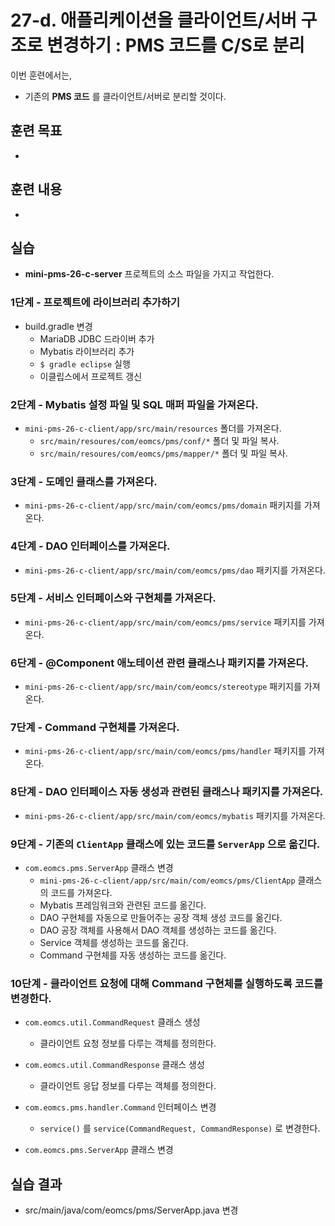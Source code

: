 # 27-d. 애플리케이션을 클라이언트/서버 구조로 변경하기 : PMS 코드를 C/S로 분리

이번 훈련에서는,
- 기존의 **PMS 코드** 를 클라이언트/서버로 분리할 것이다.


## 훈련 목표
- 

## 훈련 내용
- 

## 실습

- **mini-pms-26-c-server** 프로젝트의 소스 파일을 가지고 작업한다.


### 1단계 - 프로젝트에 라이브러리 추가하기   

- build.gradle 변경
  - MariaDB JDBC 드라이버 추가 
  - Mybatis 라이브러리 추가
  - `$ gradle eclipse` 실행
  - 이클립스에서 프로젝트 갱신

### 2단계 - Mybatis 설정 파일 및 SQL 매퍼 파일을 가져온다.  

- `mini-pms-26-c-client/app/src/main/resources` 폴더를 가져온다.
  - `src/main/resoures/com/eomcs/pms/conf/*` 폴더 및 파일 복사.
  - `src/main/resoures/com/eomcs/pms/mapper/*` 폴더 및 파일 복사.

### 3단계 - 도메인 클래스를 가져온다.

- `mini-pms-26-c-client/app/src/main/com/eomcs/pms/domain` 패키지를 가져온다.

### 4단계 - DAO 인터페이스를 가져온다.

- `mini-pms-26-c-client/app/src/main/com/eomcs/pms/dao` 패키지를 가져온다.

### 5단계 - 서비스 인터페이스와 구현체를 가져온다.

- `mini-pms-26-c-client/app/src/main/com/eomcs/pms/service` 패키지를 가져온다.

### 6단계 - @Component 애노테이션 관련 클래스나 패키지를 가져온다.

- `mini-pms-26-c-client/app/src/main/com/eomcs/stereotype` 패키지를 가져온다.

### 7단계 - Command 구현체를 가져온다.

- `mini-pms-26-c-client/app/src/main/com/eomcs/pms/handler` 패키지를 가져온다.

### 8단계 - DAO 인터페이스 자동 생성과 관련된 클래스나 패키지를 가져온다.

- `mini-pms-26-c-client/app/src/main/com/eomcs/mybatis` 패키지를 가져온다.

### 9단계 - 기존의 `ClientApp` 클래스에 있는 코드를 `ServerApp` 으로 옮긴다.

- `com.eomcs.pms.ServerApp` 클래스 변경
  - `mini-pms-26-c-client/app/src/main/com/eomcs/pms/ClientApp` 클래스의 코드를 가져온다.
  - Mybatis 프레임워크와 관련된 코드를 옮긴다.
  - DAO 구현체를 자동으로 만들어주는 공장 객체 생성 코드를 옮긴다.
  - DAO 공장 객체를 사용해서 DAO 객체를 생성하는 코드를 옮긴다.
  - Service 객체를 생성하는 코드를 옮긴다.
  - Command 구현체를 자동 생성하는 코드를 옮긴다.

### 10단계 - 클라이언트 요청에 대해 Command 구현체를 실행하도록 코드를 변경한다.

- `com.eomcs.util.CommandRequest` 클래스 생성
  - 클라이언트 요청 정보를 다루는 객체를 정의한다.
- `com.eomcs.util.CommandResponse` 클래스 생성
  - 클라이언트 응답 정보를 다루는 객체를 정의한다.
- `com.eomcs.pms.handler.Command` 인터페이스 변경
  - `service()` 를 `service(CommandRequest, CommandResponse)` 로 변경한다.
  
- `com.eomcs.pms.ServerApp` 클래스 변경


## 실습 결과
- src/main/java/com/eomcs/pms/ServerApp.java 변경


